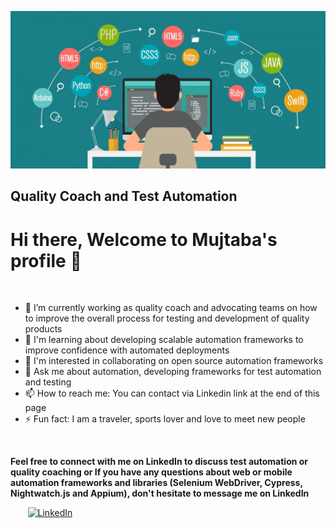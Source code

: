 ![](./images/header.png)

## Quality Coach and Test Automation 

# Hi there, Welcome to Mujtaba's profile 👋

<br>


- 🔭 I’m currently working as quality coach and advocating teams on how to improve the overall process for testing and development of quality products
- 🌱 I'm learning about developing scalable automation frameworks to improve confidence with automated deployments
- 👯 I'm interested in collaborating on open source automation frameworks
- 💬 Ask me about automation, developing frameworks for test automation and testing
- 📫 How to reach me: You can contact via Linkedin link at the end of this page
- ⚡ Fun fact: I am a traveler, sports lover and love to meet new people

<br>

<b>Feel free to connect with me on LinkedIn to discuss test automation or quality coaching or If you have any questions about web or mobile automation frameworks and libraries (Selenium WebDriver, Cypress, Nightwatch.js and Appium), don't hesitate to message me on LinkedIn</b>

&nbsp; &nbsp; &nbsp; &nbsp;[![LinkedIn](https://github.com/mujjazi/mujjazi/blob/master/link.ico)](https://www.linkedin.com/in/mujtabamehdi9) 

